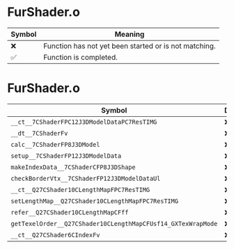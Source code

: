 # FurShader.o
| Symbol | Meaning 
| ------------- | ------------- 
| :x: | Function has not yet been started or is not matching. 
| :white_check_mark: | Function is completed. 


# FurShader.o
| Symbol | Decompiled? |
| ------------- | ------------- |
| `__ct__7CShaderFPC12J3DModelDataPC7ResTIMG` | :x: |
| `__dt__7CShaderFv` | :x: |
| `calc__7CShaderFP8J3DModel` | :x: |
| `setup__7CShaderFP12J3DModelData` | :x: |
| `makeIndexData__7CShaderCFP8J3DShape` | :x: |
| `checkBorderVtx__7CShaderFP12J3DModelDataUl` | :x: |
| `__ct__Q27CShader10CLengthMapFPC7ResTIMG` | :x: |
| `setLengthMap__Q27CShader10CLengthMapFPC7ResTIMG` | :x: |
| `refer__Q27CShader10CLengthMapCFff` | :x: |
| `getTexelOrder__Q27CShader10CLengthMapCFUsf14_GXTexWrapMode` | :x: |
| `__ct__Q27CShader6CIndexFv` | :x: |
